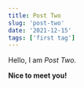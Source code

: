 ```yaml
---
title: Post Two
slug: 'post-two'
date: '2021-12-15'
tags: ['first tag']
---
```


Hello, I am _Post Two._

**Nice to meet you!**
